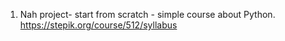1. Nah project-  start from scratch - simple course about Python. https://stepik.org/course/512/syllabus